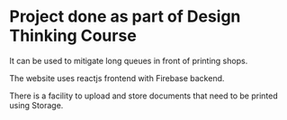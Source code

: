 # Project done as part of Design Thinking Course

It can be used to mitigate long queues in front of printing shops.

The website uses reactjs frontend with Firebase backend.

There is a facility to upload and store documents that need to be printed using Storage.
